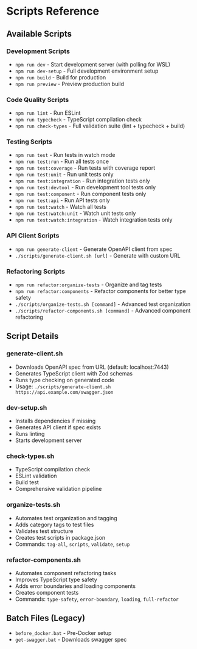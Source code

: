 # Scripts Reference

## Available Scripts

### Development Scripts
- `npm run dev` - Start development server (with polling for WSL)
- `npm run dev-setup` - Full development environment setup
- `npm run build` - Build for production
- `npm run preview` - Preview production build

### Code Quality Scripts
- `npm run lint` - Run ESLint
- `npm run typecheck` - TypeScript compilation check
- `npm run check-types` - Full validation suite (lint + typecheck + build)

### Testing Scripts
- `npm run test` - Run tests in watch mode
- `npm run test:run` - Run all tests once
- `npm run test:coverage` - Run tests with coverage report
- `npm run test:unit` - Run unit tests only
- `npm run test:integration` - Run integration tests only
- `npm run test:devtool` - Run development tool tests only
- `npm run test:component` - Run component tests only
- `npm run test:api` - Run API tests only
- `npm run test:watch` - Watch all tests
- `npm run test:watch:unit` - Watch unit tests only
- `npm run test:watch:integration` - Watch integration tests only

### API Client Scripts
- `npm run generate-client` - Generate OpenAPI client from spec
- `./scripts/generate-client.sh [url]` - Generate with custom URL

### Refactoring Scripts
- `npm run refactor:organize-tests` - Organize and tag tests
- `npm run refactor:components` - Refactor components for better type safety
- `./scripts/organize-tests.sh [command]` - Advanced test organization
- `./scripts/refactor-components.sh [command]` - Advanced component refactoring

## Script Details

### generate-client.sh
- Downloads OpenAPI spec from URL (default: localhost:7443)
- Generates TypeScript client with Zod schemas
- Runs type checking on generated code
- Usage: `./scripts/generate-client.sh https://api.example.com/swagger.json`

### dev-setup.sh
- Installs dependencies if missing
- Generates API client if spec exists
- Runs linting
- Starts development server

### check-types.sh
- TypeScript compilation check
- ESLint validation
- Build test
- Comprehensive validation pipeline

### organize-tests.sh
- Automates test organization and tagging
- Adds category tags to test files
- Validates test structure
- Creates test scripts in package.json
- Commands: `tag-all`, `scripts`, `validate`, `setup`

### refactor-components.sh
- Automates component refactoring tasks
- Improves TypeScript type safety
- Adds error boundaries and loading components
- Creates component tests
- Commands: `type-safety`, `error-boundary`, `loading`, `full-refactor`

## Batch Files (Legacy)
- `before_docker.bat` - Pre-Docker setup
- `get-swagger.bat` - Downloads swagger spec